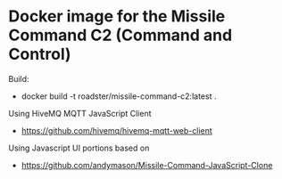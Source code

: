 # Docker image for the Missile Command  C2 (Command and Control)

Build:
* docker build -t roadster/missile-command-c2:latest .

Using HiveMQ MQTT JavaScript Client
* https://github.com/hivemq/hivemq-mqtt-web-client

Using Javascript UI portions based on 
 * https://github.com/andymason/Missile-Command-JavaScript-Clone
